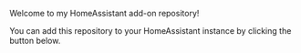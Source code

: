 Welcome to my HomeAssistant add-on repository!

You can add this repository to your HomeAssistant instance by clicking the button below.
